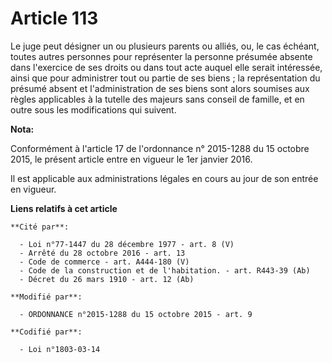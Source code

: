 # Article 113

Le juge peut désigner un ou plusieurs parents ou alliés, ou, le cas échéant, toutes autres personnes pour représenter la
personne présumée absente dans l'exercice de ses droits ou dans tout acte auquel elle serait intéressée, ainsi que pour
administrer tout ou partie de ses biens ; la représentation du présumé absent et l'administration de ses biens sont alors
soumises aux règles applicables                à la tutelle des majeurs sans conseil de famille, et en outre sous les
modifications qui suivent.

**Nota:**

Conformément à l'article 17 de l'ordonnance n° 2015-1288 du 15 octobre 2015, le présent article entre en vigueur le 1er
janvier 2016.

Il est applicable aux administrations légales en cours au jour de son entrée en vigueur.

**Liens relatifs à cet article**

	**Cité par**:

	  - Loi n°77-1447 du 28 décembre 1977 - art. 8 (V)
	  - Arrêté du 28 octobre 2016 - art. 13
	  - Code de commerce - art. A444-180 (V)
	  - Code de la construction et de l'habitation. - art. R443-39 (Ab)
	  - Décret du 26 mars 1910 - art. 12 (Ab)

	**Modifié par**:

	  - ORDONNANCE n°2015-1288 du 15 octobre 2015 - art. 9

	**Codifié par**:

	  - Loi n°1803-03-14
